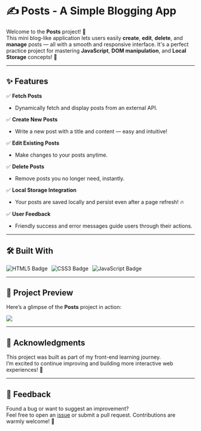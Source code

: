 # ✍️ Posts - A Simple Blogging App

Welcome to the **Posts** project! 🚀  
This mini blog-like application lets users easily **create**, **edit**, **delete**, and **manage** posts — all with a smooth and responsive interface. It's a perfect practice project for mastering **JavaScript**, **DOM manipulation**, and **Local Storage** concepts! 🌟

---

## ✨ Features

✅ **Fetch Posts**  
- Dynamically fetch and display posts from an external API.

✅ **Create New Posts**  
- Write a new post with a title and content — easy and intuitive!

✅ **Edit Existing Posts**  
- Make changes to your posts anytime.

✅ **Delete Posts**  
- Remove posts you no longer need, instantly.

✅ **Local Storage Integration**  
- Your posts are saved locally and persist even after a page refresh! 🔥

✅ **User Feedback**  
- Friendly success and error messages guide users through their actions.

---

## 🛠️ Built With

<div style="display: flex; gap: 10px;">
  <img src="https://img.shields.io/badge/HTML5-E34F26?style=for-the-badge&logo=html5&logoColor=white" alt="HTML5 Badge" />
  <img src="https://img.shields.io/badge/CSS3-1572B6?style=for-the-badge&logo=css3&logoColor=white" alt="CSS3 Badge" />
  <img src="https://img.shields.io/badge/JavaScript-F7DF1E?style=for-the-badge&logo=javascript&logoColor=black" alt="JavaScript Badge" />
</div>

---

## 📸 Project Preview

Here’s a glimpse of the **Posts** project in action:

<img src="https://github.com/user-attachments/assets/cf7f5028-1778-4ca7-a310-3bbb376d4c72" />

---

## 🙌 Acknowledgments

This project was built as part of my front-end learning journey.  
I’m excited to continue improving and building more interactive web experiences! 🌟

---

## 💬 Feedback

Found a bug or want to suggest an improvement?  
Feel free to open an [issue](https://github.com/Baljann/fetching-posts/issues) or submit a pull request. Contributions are warmly welcome! 🚀



